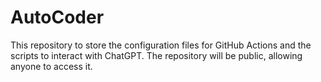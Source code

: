 # AutoCoder

This repository to store the configuration files for GitHub Actions and the scripts to interact with ChatGPT.
The repository will be public, allowing anyone to access it.
